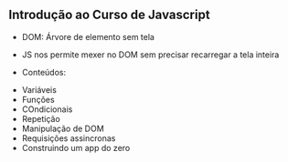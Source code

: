 ## Introdução ao Curso de Javascript

- DOM: Árvore de elemento sem tela

- JS nos permite mexer no DOM sem precisar recarregar a tela inteira

* Conteúdos:

- Variáveis
- Funções
- COndicionais
- Repetição
- Manipulação de DOM
- Requisições assincronas
- Construindo um app do zero